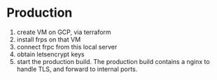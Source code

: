 # Production

1. create VM on GCP, via terraform
2. install frps on that VM
3. connect frpc from this local server
4. obtain letsencrypt keys
5. start the production build. The production build contains a nginx to handle
   TLS, and forward to internal ports.
